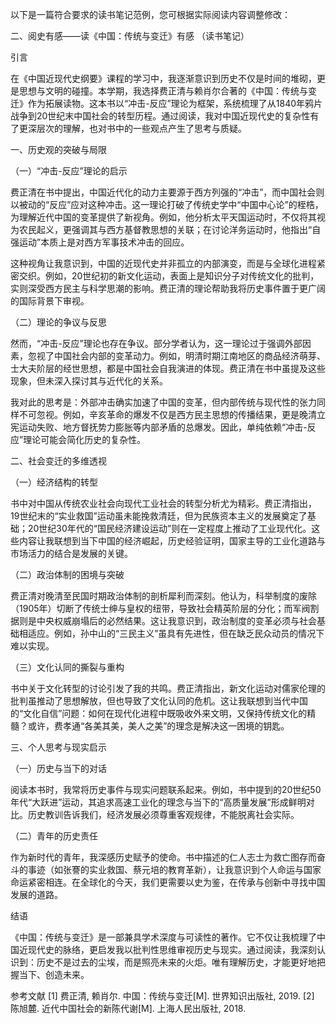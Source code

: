以下是一篇符合要求的读书笔记范例，您可根据实际阅读内容调整修改：
 
二、阅史有感——读《中国：传统与变迁》有感
（读书笔记）
 
引言
 
在《中国近现代史纲要》课程的学习中，我逐渐意识到历史不仅是时间的堆砌，更是思想与文明的碰撞。本学期，我选择费正清与赖肖尔合著的《中国：传统与变迁》作为拓展读物。这本书以“冲击-反应”理论为框架，系统梳理了从1840年鸦片战争到20世纪末中国社会的转型历程。通过阅读，我对中国近现代史的复杂性有了更深层次的理解，也对书中的一些观点产生了思考与质疑。
 
一、历史观的突破与局限
 
（一）“冲击-反应”理论的启示
 
费正清在书中提出，中国近代化的动力主要源于西方列强的“冲击”，而中国社会则以被动的“反应”应对这种冲击。这一理论打破了传统史学中“中国中心论”的桎梏，为理解近代中国的变革提供了新视角。例如，他分析太平天国运动时，不仅将其视为农民起义，更强调其与西方基督教思想的关联；在讨论洋务运动时，他指出“自强运动”本质上是对西方军事技术冲击的回应。
 
这种视角让我意识到，中国的近现代史并非孤立的内部演变，而是与全球化进程紧密交织。例如，20世纪初的新文化运动，表面上是知识分子对传统文化的批判，实则深受西方民主与科学思潮的影响。费正清的理论帮助我将历史事件置于更广阔的国际背景下审视。
 
（二）理论的争议与反思
 
然而，“冲击-反应”理论也存在争议。部分学者认为，这一理论过于强调外部因素，忽视了中国社会内部的变革动力。例如，明清时期江南地区的商品经济萌芽、士大夫阶层的经世思想，都是中国社会自我演进的体现。费正清在书中虽提及这些现象，但未深入探讨其与近代化的关系。
 
我对此的思考是：外部冲击确实加速了中国的变革，但内部传统与现代性的张力同样不可忽视。例如，辛亥革命的爆发不仅是西方民主思想的传播结果，更是晚清立宪运动失败、地方督抚势力膨胀等内部矛盾的总爆发。因此，单纯依赖“冲击-反应”理论可能会简化历史的复杂性。
 
二、社会变迁的多维透视
 
（一）经济结构的转型
 
书中对中国从传统农业社会向现代工业社会的转型分析尤为精彩。费正清指出，19世纪末的“实业救国”运动虽未能挽救清廷，但为民族资本主义的发展奠定了基础；20世纪30年代的“国民经济建设运动”则在一定程度上推动了工业现代化。这些内容让我联想到当下中国的经济崛起，历史经验证明，国家主导的工业化道路与市场活力的结合是发展的关键。
 
（二）政治体制的困境与突破
 
费正清对晚清至民国时期政治体制的剖析犀利而深刻。他认为，科举制度的废除（1905年）切断了传统士绅与皇权的纽带，导致社会精英阶层的分化；而军阀割据则是中央权威崩塌后的必然结果。这让我意识到，政治制度的变革必须与社会基础相适应。例如，孙中山的“三民主义”虽具有先进性，但在缺乏民众动员的情况下难以实现。
 
（三）文化认同的撕裂与重构
 
书中关于文化转型的讨论引发了我的共鸣。费正清指出，新文化运动对儒家伦理的批判虽推动了思想解放，但也导致了文化认同的危机。这让我联想到当代中国的“文化自信”问题：如何在现代化进程中既吸收外来文明，又保持传统文化的精髓？或许，费孝通“各美其美，美人之美”的理念是解决这一困境的钥匙。
 
三、个人思考与现实启示
 
（一）历史与当下的对话
 
阅读本书时，我常将历史事件与现实问题联系起来。例如，书中提到的20世纪50年代“大跃进”运动，其追求高速工业化的理念与当下的“高质量发展”形成鲜明对比。历史教训告诉我们，经济发展必须尊重客观规律，不能脱离社会实际。
 
（二）青年的历史责任
 
作为新时代的青年，我深感历史赋予的使命。书中描述的仁人志士为救亡图存而奋斗的事迹（如张謇的实业救国、蔡元培的教育革新），让我意识到个人命运与国家命运紧密相连。在全球化的今天，我们更需要以史为鉴，在传承与创新中寻找中国发展的道路。
 
结语
 
《中国：传统与变迁》是一部兼具学术深度与可读性的著作。它不仅让我梳理了中国近现代史的脉络，更启发我以批判性思维审视历史与现实。通过阅读，我深刻认识到：历史不是过去的尘埃，而是照亮未来的火炬。唯有理解历史，才能更好地把握当下、创造未来。
 
参考文献
[1] 费正清, 赖肖尔. 中国：传统与变迁[M]. 世界知识出版社, 2019.
[2] 陈旭麓. 近代中国社会的新陈代谢[M]. 上海人民出版社, 2018.
 
